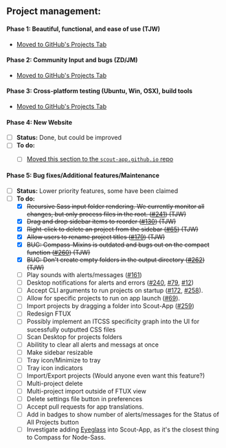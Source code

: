 ## Project management:


#### **Phase 1**: Beautiful, functional, and ease of use (TJW)

* [Moved to GitHub's Projects Tab](https://github.com/scout-app/scout-app/projects/1)


#### **Phase 2:** Community Input and bugs (ZD/JM)

* [Moved to GitHub's Projects Tab](https://github.com/scout-app/scout-app/projects/2)


#### **Phase 3:** Cross-platform testing (Ubuntu, Win, OSX), build tools

* [Moved to GitHub's Projects Tab](https://github.com/scout-app/scout-app/projects/3)


#### **Phase 4:** New Website

* [ ] **Status:** Done, but could be improved
* [ ] **To do:**
  * [ ] [Moved this section to the `scout-app.github.io` repo](https://github.com/scout-app/scout-app.github.io)


#### **Phase 5:** Bug fixes/Additional features/Maintenance

* [ ] **Status:** Lower priority features, some have been claimed
* [ ] **To do:**
  * [x] ~~Recursive Sass input folder rendering. We currently monitor all changes, but only process files in the root. ([#241](https://github.com/scout-app/scout-app/issues/241)) (TJW)~~
  * [x] ~~Drag and drop sidebar items to reorder ([#130](https://github.com/scout-app/scout-app/issues/130)) (TJW)~~
  * [x] ~~Right-click to delete an project from the sidebar ([#65](https://github.com/scout-app/scout-app/issues/65)) (TJW)~~
  * [x] ~~Allow users to rename project titles ([#179](https://github.com/scout-app/scout-app/issues/179)) (TJW)~~
  * [x] ~~BUG: Compass-Mixins is outdated and bugs out on the compact function ([#260](https://github.com/scout-app/scout-app/issues/260)) (TJW)~~
  * [x] ~~BUG: Don't create empty folders in the output directory ([#262](https://github.com/scout-app/scout-app/issues/262)) (TJW)~~
  * [ ] Play sounds with alerts/messages ([#161](https://github.com/scout-app/scout-app/issues/161)) 
  * [ ] Desktop notifications for alerts and errors ([#240](https://github.com/scout-app/scout-app/issues/240), [#79](https://github.com/scout-app/scout-app/issues/79), [#12](https://github.com/scout-app/scout-app/issues/12))
  * [ ] Accept CLI arguments to run projects on startup ([#172](https://github.com/scout-app/scout-app/issues/172), [#258](https://github.com/scout-app/scout-app/issues/258)).
  * [ ] Allow for specific projects to run on app launch ([#69](https://github.com/scout-app/scout-app/issues/69)).
  * [ ] Import projects by dragging a folder into Scout-App ([#259](https://github.com/scout-app/scout-app/issues/259))
  * [ ] Redesign FTUX
  * [ ] Possibly implement an ITCSS specificity graph into the UI for sucessfully outputted CSS files
  * [ ] Scan Desktop for projects folders
  * [ ] Abilitity to clear all alerts and messags at once
  * [ ] Make sidebar resizable
  * [ ] Tray icon/Minimize to tray
  * [ ] Tray icon indicators
  * [ ] Import/Export projects (Would anyone even want this feature?)
  * [ ] Multi-project delete
  * [ ] Multi-project import outside of FTUX view
  * [ ] Delete settings file button in preferences
  * [ ] Accept pull requests for app translations.
  * [ ] Add in badges to show number of alerts/messages for the Status of All Projects button
  * [ ] Investigate adding [Eyeglass](https://github.com/sass-eyeglass/eyeglass) into Scout-App, as it's the closest thing to Compass for Node-Sass.
